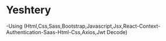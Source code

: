 # Yeshtery

-Using (Html,Css,Sass,Bootstrap,Javascript,Jsx,React-Context-Authentication-Saas-Html-Css,Axios,Jwt Decode)
